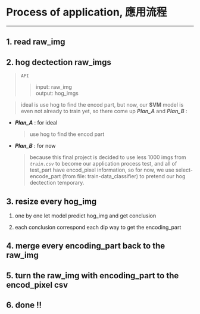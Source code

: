 # Process of application, 應用流程

---

## 1. read raw_img

>

## 2. hog dectection raw_imgs

> `API`
>
> > input: raw_img  
> > output: hog_imgs

> ideal is use hog to find the encod part, but now, our **SVM** model is even not already to train yet, so there come up **_Plan_A_** and **_Plan_B_** :

- **_Plan_A_** : for ideal

  > use hog to find the encod part

- **_Plan_B_** : for now
  > because this final project is decided to use less 1000 imgs from _`train.csv`_ to become our application process test, and all of test_part have encod_pixel information, so for now, we use select-encode_part (from file: train-data_classifier) to pretend our hog dectection temporary.

## 3. resize every hog_img

1. one by one let model predict hog_img and get conclusion

2. each conclusion correspond each dip way to get the encoding_part

## 4. merge every encoding_part back to the raw_img

>

## 5. turn the raw_img with encoding_part to the encod_pixel csv

>

## 6. done !!
